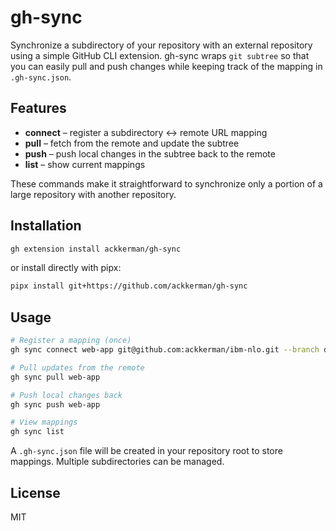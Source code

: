 # gh-sync

Synchronize a subdirectory of your repository with an external repository using a simple GitHub CLI extension. gh-sync wraps `git subtree` so that you can easily pull and push changes while keeping track of the mapping in `.gh-sync.json`.

## Features

- **connect** – register a subdirectory ↔ remote URL mapping
- **pull** – fetch from the remote and update the subtree
- **push** – push local changes in the subtree back to the remote
- **list** – show current mappings

These commands make it straightforward to synchronize only a portion of a large repository with another repository.

## Installation

```bash
gh extension install ackkerman/gh-sync
```

or install directly with pipx:

```bash
pipx install git+https://github.com/ackkerman/gh-sync
```

## Usage

```bash
# Register a mapping (once)
gh sync connect web-app git@github.com:ackkerman/ibm-nlo.git --branch dev_ui

# Pull updates from the remote
gh sync pull web-app

# Push local changes back
gh sync push web-app

# View mappings
gh sync list
```

A `.gh-sync.json` file will be created in your repository root to store mappings. Multiple subdirectories can be managed.

## License

MIT
